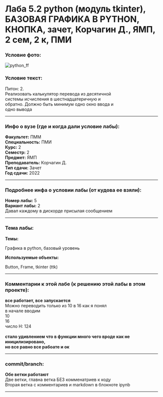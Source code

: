 # Лаба 5.2 python (модуль tkinter), БАЗОВАЯ ГРАФИКА В PYTHON, КНОПКА, зачет, Корчагин Д., ЯМП, 2 сем, 2 к, ПМИ

<h3>Условие фото:</h3>

![python_ff](https://user-images.githubusercontent.com/72470327/173641310-d7ec06ae-c586-4ee3-9512-3adac96039de.png)


<h3>Условие текст:</h3>
<p>
  Питон: 2. <br/>
  Реализовать калькулятор перевода из десятичной <br/>
  системы исчисления в шестнадцатеричную и <br/>
  обратно. Должно быть минимум одно окно ввода и <br/>
  одно вывода <br/>
</p>

<hr />
<h3>Инфо о вузе (где и когда дали условие лабы):</h3>
<b>Факультет:</b> ПММ
<br/>
<b>Специальность:</b> ПМИ
<br/>
<b>Курс:</b> 2
<br/>
<b>Семестр:</b> 2
<br/>
<b>Предмет:</b> ЯМП
<br/>
<b>Преподаватель:</b> Корчагин Д.
<br/>
<b>Тип сдачи:</b> Зачет
<br/>
<b>Год сдачи:</b> 2022

<hr />
<h3>Подробнее инфа о условии лабы (от кудова ее взяли):</h3>
<b>Номер лабы:</b> 5
<br/>
<b>Вариант лабы:</b> 2
<br/>
Давал каждому в дискорде присылая сообщением

<hr />

<h3>Тема лабы:</h3>
<b>Темы:</b> 
<p>
  Графика в python, базовый уровень
</p>
<b>Используемые объекты:</b>
<p>
  Button, Frame, tkinter (ttk)
</p>

<hr />

<h3>Комментарии к этой лабе (к решению этой лабы в этом проекте):</h3>
<p>
 <b>все работает, все запускается</b> <br/>
  Можно переводить только из 10 в 16 как я понял <br/>
  в начале вводим <br/>
  10<br/>
  16<br/>
  число Н: 124 <br/> <br/>
  <b>стало удивлением что в функции много чего вроде как не иницилизировано, <br/>
  но все равно все рабоате и ок</b>
</p>

<hr />

<h3>commit/branch:</h3>
  <p>
    <b>Обе ветки работают</b> <br/>
    Две ветки, главна ветка БЕЗ комменатриев к коду <br/>
    Вторая ветка с комментариев и markdown в блокноте ipynb
</p>

<hr />

